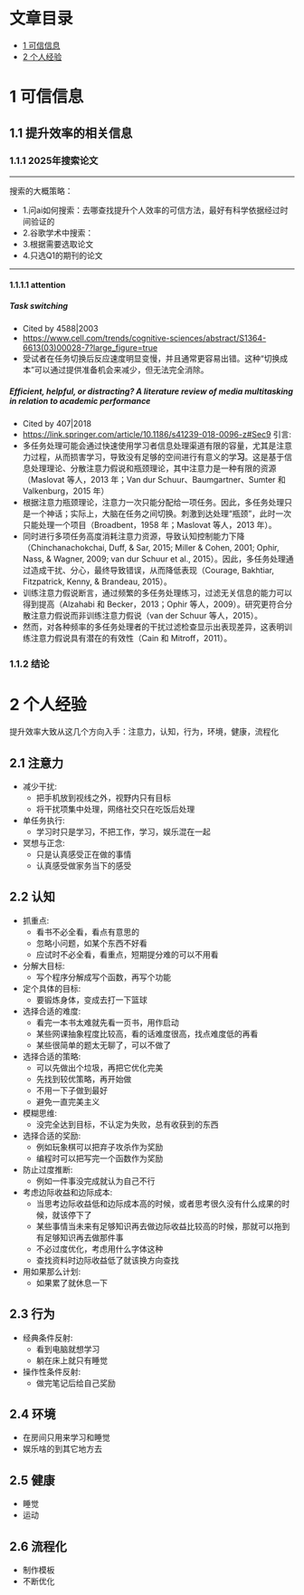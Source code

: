 # 文章目录
- [1 可信信息](#1-可信信息)
- [2 个人经验](#2-个人经验)

# 1 可信信息
## 1.1 提升效率的相关信息
### 1.1.1 2025年搜索论文
***
搜索的大概策略：
- 1.问ai如何搜索：去哪查找提升个人效率的可信方法，最好有科学依据经过时间验证的 
- 2.谷歌学术中搜索：
- 3.根据需要选取论文
- 4.只选Q1的期刊的论文
***
#### 1.1.1.1 attention
##### Task switching
- Cited by 4588|2003
- https://www.cell.com/trends/cognitive-sciences/abstract/S1364-6613(03)00028-7?large_figure=true
- 受试者在任务切换后反应速度明显变慢，并且通常更容易出错。这种“切换成本”可以通过提供准备机会来减少，但无法完全消除。

##### Efficient, helpful, or distracting? A literature review of media multitasking in relation to academic performance
- Cited by 407|2018
- https://link.springer.com/article/10.1186/s41239-018-0096-z#Sec9
引言:
- 多任务处理可能会通过快速使用学习者信息处理渠道有限的容量，尤其是注意力过程，从而损害学习，导致没有足够的空间进行有意义的学**习**。这是基于信息处理理论、分散注意力假说和瓶颈理论，其中注意力是一种有限的资源（Maslovat 等人，2013 年；Van dur Schuur、Baumgartner、Sumter 和 Valkenburg，2015 年）
- 根据注意力瓶颈理论，注意力一次只能分配给一项任务。因此，多任务处理只是一个神话；实际上，大脑在任务之间切换。刺激到达处理“瓶颈”，此时一次只能处理一个项目（Broadbent，1958 年；Maslovat 等人，2013 年）。
- 同时进行多项任务高度消耗注意力资源，导致认知控制能力下降（Chinchanachokchai, Duff, & Sar, 2015; Miller & Cohen, 2001; Ophir, Nass, & Wagner, 2009; van dur Schuur et al., 2015）。因此，多任务处理通过造成干扰、分心，最终导致错误，从而降低表现（Courage, Bakhtiar, Fitzpatrick, Kenny, & Brandeau, 2015）。
- 训练注意力假说断言，通过频繁的多任务处理练习，过滤无关信息的能力可以得到提高（Alzahabi 和 Becker，2013；Ophir 等人，2009）。研究更符合分散注意力假说而非训练注意力假说（van der Schuur 等人，2015）。
- 然而，对各种频率的多任务处理者的干扰过滤检查显示出表现差异，这表明训练注意力假说具有潜在的有效性（Cain 和 Mitroff，2011）。
####


### 1.1.2 结论

# 2 个人经验
提升效率大致从这几个方向入手：注意力，认知，行为，环境，健康，流程化
## 2.1 注意力
- 减少干扰:
    - 把手机放到视线之外，视野内只有目标
    - 将干扰项集中处理，网络社交只在吃饭后处理
- 单任务执行:
    - 学习时只是学习，不把工作，学习，娱乐混在一起
- 冥想与正念:
    - 只是认真感受正在做的事情
    - 认真感受做家务当下的感受

## 2.2 认知
- 抓重点:
    - 看书不必全看，看点有意思的
    - 忽略小问题，如某个东西不好看
    - 应试时不必全看，看重点，短期提分难的可以不用看
- 分解大目标:
    - 写个程序分解成写个函数，再写个功能
- 定个具体的目标:
    - 要锻炼身体，变成去打一下篮球
- 选择合适的难度:
    - 看完一本书太难就先看一页书，用作启动
    - 某些网课抽象程度比较高，看的话难度很高，找点难度低的再看
    - 某些很简单的题太无聊了，可以不做了
- 选择合适的策略:
    - 可以先做出个垃圾，再把它优化完美
    - 先找到较优策略，再开始做
    - 不用一下子做到最好
    - 避免一直完美主义
- 模糊思维:
    - 没完全达到目标，不认定为失败，总有收获到的东西
- 选择合适的奖励: 
    - 例如玩象棋可以把弃子攻杀作为奖励
    - 编程时可以把写完一个函数作为奖励
- 防止过度推断:
    - 例如一件事没完成就认为自己不行
- 考虑边际收益和边际成本:
    - 当思考边际收益低和边际成本高的时候，或者思考很久没有什么成果的时候，就该停下了
    - 某些事情当未来有足够知识再去做边际收益比较高的时候，那就可以拖到有足够知识再去做那件事
    - 不必过度优化，考虑用什么字体这种
    - 查找资料时边际收益低了就该换方向查找
- 用如果那么计划:
    - 如果累了就休息一下

## 2.3 行为
- 经典条件反射:
    - 看到电脑就想学习
    - 躺在床上就只有睡觉
- 操作性条件反射:
    - 做完笔记后给自己奖励

## 2.4 环境
- 在房间只用来学习和睡觉
- 娱乐啥的到其它地方去

## 2.5 健康
- 睡觉
- 运动

## 2.6 流程化
- 制作模板
- 不断优化

